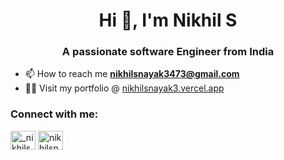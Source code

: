 <h1 align="center">Hi 👋, I'm Nikhil S</h1>
<h3 align="center">A passionate software Engineer from India</h3>

- 📫 How to reach me **nikhilsnayak3473@gmail.com**
- 👨‍💻 Visit my portfolio @ [nikhilsnayak3.vercel.app](https://nikhilsnayak.vercel.app)

<h3 align="left">Connect with me:</h3>
<p align="left">
<a href="https://twitter.com/_nikhilsnayak_" target="blank"><img align="center" src="https://raw.githubusercontent.com/rahuldkjain/github-profile-readme-generator/master/src/images/icons/Social/twitter.svg" alt="_nikhilsnayak_" height="30" width="40" /></a>
<a href="https://linkedin.com/in/nikhilsnayak" target="blank"><img align="center" src="https://raw.githubusercontent.com/rahuldkjain/github-profile-readme-generator/master/src/images/icons/Social/linked-in-alt.svg" alt="nikhilsnayak" height="30" width="40" /></a>
</p>
